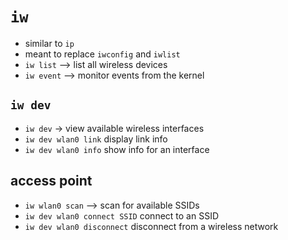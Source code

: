 # `iw`
* similar to `ip`
* meant to replace `iwconfig` and `iwlist`
* `iw list` --> list all wireless devices
* `iw event` --> monitor events from the kernel
## `iw dev`
* `iw dev` -> view available wireless interfaces
* `iw dev wlan0 link` display link info
* `iw dev wlan0 info` show info for an interface
## access point
* `iw wlan0 scan` --> scan for available SSIDs
* `iw dev wlan0 connect SSID` connect to an SSID
* `iw dev wlan0 disconnect` disconnect from a wireless network
